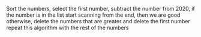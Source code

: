 Sort the numbers,
select the first number,
subtract the number from 2020,
if the number is in the list start scanning from the end,
  then we are good
  otherwise, delete the numbers that are greater
    and delete the first number
repeat this algorithm with the rest of the numbers
